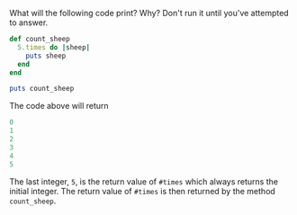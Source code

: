 What will the following code print? Why? Don't run it until you've attempted to answer.

```ruby
def count_sheep
  5.times do |sheep|
    puts sheep
  end
end

puts count_sheep
```

The code above will return

```ruby
0
1
2
3
4
5
```

The last integer, `5`, is the return value of `#times` which always returns the initial integer.  The return value of `#times` is then returned by the method `count_sheep`.